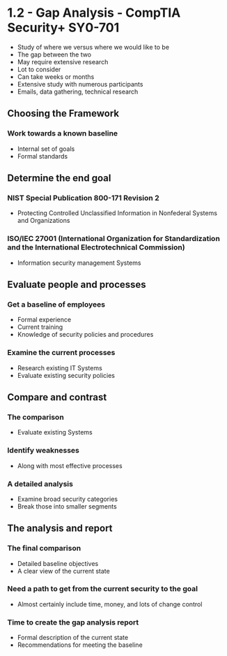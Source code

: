 # 1.2 - Gap Analysis - CompTIA Security+ SY0-701

- Study of where we versus where we would like to be
- The gap between the two
- May require extensive research
- Lot to consider
- Can take weeks or months
- Extensive study with numerous participants
- Emails, data gathering, technical research

## Choosing the Framework

### Work towards a known baseline
- Internal set of goals
- Formal standards

## Determine the end goal

### NIST Special Publication 800-171 Revision 2
- Protecting Controlled Unclassified Information in Nonfederal Systems and Organizations

### ISO/IEC 27001 (International Organization for Standardization and the International Electrotechnical Commission)
- Information security management Systems

## Evaluate people and processes

### Get a baseline of employees
- Formal experience
- Current training
- Knowledge of security policies and procedures

### Examine the current processes
- Research existing IT Systems
- Evaluate existing security policies

## Compare and contrast

### The comparison
- Evaluate existing Systems

### Identify weaknesses
- Along with most effective processes

### A detailed analysis
- Examine broad security categories
- Break those into smaller segments

## The analysis and report

### The final comparison
- Detailed baseline objectives
- A clear view of the current state

### Need a path to get from the current security to the goal
- Almost certainly include time, money, and lots of change control

### Time to create the gap analysis report
- Formal description of the current state
- Recommendations for meeting the baseline